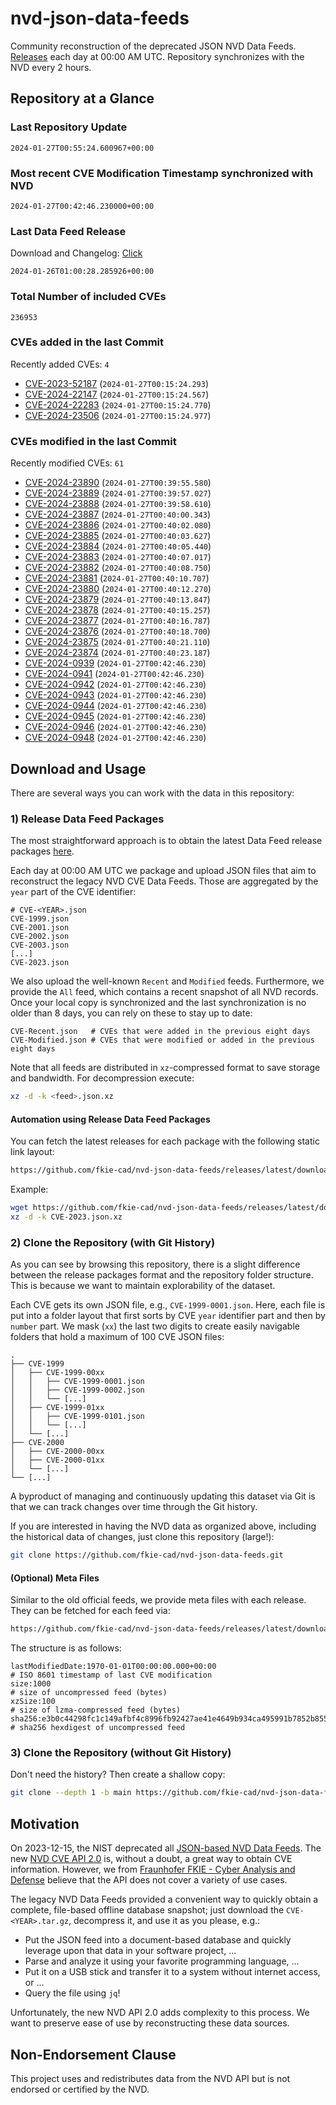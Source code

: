 # nvd-json-data-feeds

Community reconstruction of the deprecated JSON NVD Data Feeds. 
[Releases](https://github.com/fkie-cad/nvd-json-data-feeds/releases/latest) each day at 00:00 AM UTC.
Repository synchronizes with the NVD every 2 hours.

## Repository at a Glance

### Last Repository Update

```plain
2024-01-27T00:55:24.600967+00:00
```

### Most recent CVE Modification Timestamp synchronized with NVD

```plain
2024-01-27T00:42:46.230000+00:00
```

### Last Data Feed Release

Download and Changelog: [Click](https://github.com/fkie-cad/nvd-json-data-feeds/releases/latest)

```plain
2024-01-26T01:00:28.285926+00:00
```

### Total Number of included CVEs

```plain
236953
```

### CVEs added in the last Commit

Recently added CVEs: `4`

* [CVE-2023-52187](CVE-2023/CVE-2023-521xx/CVE-2023-52187.json) (`2024-01-27T00:15:24.293`)
* [CVE-2024-22147](CVE-2024/CVE-2024-221xx/CVE-2024-22147.json) (`2024-01-27T00:15:24.567`)
* [CVE-2024-22283](CVE-2024/CVE-2024-222xx/CVE-2024-22283.json) (`2024-01-27T00:15:24.770`)
* [CVE-2024-23506](CVE-2024/CVE-2024-235xx/CVE-2024-23506.json) (`2024-01-27T00:15:24.977`)


### CVEs modified in the last Commit

Recently modified CVEs: `61`

* [CVE-2024-23890](CVE-2024/CVE-2024-238xx/CVE-2024-23890.json) (`2024-01-27T00:39:55.580`)
* [CVE-2024-23889](CVE-2024/CVE-2024-238xx/CVE-2024-23889.json) (`2024-01-27T00:39:57.027`)
* [CVE-2024-23888](CVE-2024/CVE-2024-238xx/CVE-2024-23888.json) (`2024-01-27T00:39:58.610`)
* [CVE-2024-23887](CVE-2024/CVE-2024-238xx/CVE-2024-23887.json) (`2024-01-27T00:40:00.343`)
* [CVE-2024-23886](CVE-2024/CVE-2024-238xx/CVE-2024-23886.json) (`2024-01-27T00:40:02.080`)
* [CVE-2024-23885](CVE-2024/CVE-2024-238xx/CVE-2024-23885.json) (`2024-01-27T00:40:03.627`)
* [CVE-2024-23884](CVE-2024/CVE-2024-238xx/CVE-2024-23884.json) (`2024-01-27T00:40:05.440`)
* [CVE-2024-23883](CVE-2024/CVE-2024-238xx/CVE-2024-23883.json) (`2024-01-27T00:40:07.017`)
* [CVE-2024-23882](CVE-2024/CVE-2024-238xx/CVE-2024-23882.json) (`2024-01-27T00:40:08.750`)
* [CVE-2024-23881](CVE-2024/CVE-2024-238xx/CVE-2024-23881.json) (`2024-01-27T00:40:10.707`)
* [CVE-2024-23880](CVE-2024/CVE-2024-238xx/CVE-2024-23880.json) (`2024-01-27T00:40:12.270`)
* [CVE-2024-23879](CVE-2024/CVE-2024-238xx/CVE-2024-23879.json) (`2024-01-27T00:40:13.847`)
* [CVE-2024-23878](CVE-2024/CVE-2024-238xx/CVE-2024-23878.json) (`2024-01-27T00:40:15.257`)
* [CVE-2024-23877](CVE-2024/CVE-2024-238xx/CVE-2024-23877.json) (`2024-01-27T00:40:16.787`)
* [CVE-2024-23876](CVE-2024/CVE-2024-238xx/CVE-2024-23876.json) (`2024-01-27T00:40:18.700`)
* [CVE-2024-23875](CVE-2024/CVE-2024-238xx/CVE-2024-23875.json) (`2024-01-27T00:40:21.110`)
* [CVE-2024-23874](CVE-2024/CVE-2024-238xx/CVE-2024-23874.json) (`2024-01-27T00:40:23.187`)
* [CVE-2024-0939](CVE-2024/CVE-2024-09xx/CVE-2024-0939.json) (`2024-01-27T00:42:46.230`)
* [CVE-2024-0941](CVE-2024/CVE-2024-09xx/CVE-2024-0941.json) (`2024-01-27T00:42:46.230`)
* [CVE-2024-0942](CVE-2024/CVE-2024-09xx/CVE-2024-0942.json) (`2024-01-27T00:42:46.230`)
* [CVE-2024-0943](CVE-2024/CVE-2024-09xx/CVE-2024-0943.json) (`2024-01-27T00:42:46.230`)
* [CVE-2024-0944](CVE-2024/CVE-2024-09xx/CVE-2024-0944.json) (`2024-01-27T00:42:46.230`)
* [CVE-2024-0945](CVE-2024/CVE-2024-09xx/CVE-2024-0945.json) (`2024-01-27T00:42:46.230`)
* [CVE-2024-0946](CVE-2024/CVE-2024-09xx/CVE-2024-0946.json) (`2024-01-27T00:42:46.230`)
* [CVE-2024-0948](CVE-2024/CVE-2024-09xx/CVE-2024-0948.json) (`2024-01-27T00:42:46.230`)


## Download and Usage

There are several ways you can work with the data in this repository:

### 1) Release Data Feed Packages

The most straightforward approach is to obtain the latest Data Feed release packages [here](https://github.com/fkie-cad/nvd-json-data-feeds/releases/latest).

Each day at 00:00 AM UTC we package and upload JSON files that aim to reconstruct the legacy NVD CVE Data Feeds.
Those are aggregated by the `year` part of the CVE identifier:

```
# CVE-<YEAR>.json
CVE-1999.json
CVE-2001.json
CVE-2002.json
CVE-2003.json
[...]
CVE-2023.json
```

We also upload the well-known `Recent` and `Modified` feeds.
Furthermore, we provide the `All` feed, which contains a recent snapshot of all NVD records.
Once your local copy is synchronized and the last synchronization is no older than 8 days, you can rely on these to stay up to date:

```plain
CVE-Recent.json   # CVEs that were added in the previous eight days
CVE-Modified.json # CVEs that were modified or added in the previous eight days
```

Note that all feeds are distributed in `xz`-compressed format to save storage and bandwidth.
For decompression execute:

```sh
xz -d -k <feed>.json.xz
```


#### Automation using Release Data Feed Packages

You can fetch the latest releases for each package with the following static link layout:

```sh
https://github.com/fkie-cad/nvd-json-data-feeds/releases/latest/download/CVE-<YEAR>.json.xz
```

Example:

```sh
wget https://github.com/fkie-cad/nvd-json-data-feeds/releases/latest/download/CVE-2023.json.xz
xz -d -k CVE-2023.json.xz
```



### 2) Clone the Repository (with Git History)

As you can see by browsing this repository, there is a slight difference between the release packages format and the repository folder structure.
This is because we want to maintain explorability of the dataset.

Each CVE gets its own JSON file, e.g., `CVE-1999-0001.json`.
Here, each file is put into a folder layout that first sorts by CVE `year` identifier part and then by `number` part.
We mask (`xx`) the last two digits to create easily navigable folders that hold a maximum of 100 CVE JSON files:

```plain
.
├── CVE-1999
│   ├── CVE-1999-00xx
│   │   ├── CVE-1999-0001.json
│   │   ├── CVE-1999-0002.json
│   │   └── [...]
│   ├── CVE-1999-01xx
│   │   ├── CVE-1999-0101.json
│   │   └── [...]
│   └── [...]
├── CVE-2000
│   ├── CVE-2000-00xx
│   ├── CVE-2000-01xx
│   └── [...]
└── [...]
```

A byproduct of managing and continuously updating this dataset via Git is that we can track changes over time through the Git history.

If you are interested in having the NVD data as organized above, including the historical data of changes, just clone this repository (large!):

```sh
git clone https://github.com/fkie-cad/nvd-json-data-feeds.git
```

#### (Optional) Meta Files

Similar to the old official feeds, we provide meta files with each release. They can be fetched for each feed via:

```sh
https://github.com/fkie-cad/nvd-json-data-feeds/releases/latest/download/CVE-<YEAR>.meta
```

The structure is as follows:

```plain
lastModifiedDate:1970-01-01T00:00:00.000+00:00                          # ISO 8601 timestamp of last CVE modification
size:1000                                                               # size of uncompressed feed (bytes)
xzSize:100                                                              # size of lzma-compressed feed (bytes)
sha256:e3b0c44298fc1c149afbf4c8996fb92427ae41e4649b934ca495991b7852b855 # sha256 hexdigest of uncompressed feed
```


### 3) Clone the Repository (without Git History)

Don't need the history? Then create a shallow copy:

```sh
git clone --depth 1 -b main https://github.com/fkie-cad/nvd-json-data-feeds.git
```

## Motivation

On 2023-12-15, the NIST deprecated all [JSON-based NVD Data Feeds](https://nvd.nist.gov/vuln/data-feeds#divRetirementBanner-1).
The new [NVD CVE API 2.0](https://nvd.nist.gov/developers/vulnerabilities) is, without a doubt, a great way to obtain CVE information.
However, we from [Fraunhofer FKIE - Cyber Analysis and Defense](https://www.fkie.fraunhofer.de/en/departments/cad.html) believe that the API does not cover a variety of use cases.

The legacy NVD Data Feeds provided a convenient way to quickly obtain a complete, file-based offline database snapshot; just download the `CVE-<YEAR>.tar.gz`, decompress it, and use it as you please, e.g.:

* Put the JSON feed into a document-based database and quickly leverage upon that data in your software project, ...
* Parse and analyze it using your favorite programming language, ...
* Put it on a USB stick and transfer it to a system without internet access, or ...
* Query the file using `jq`!

Unfortunately, the new NVD API 2.0 adds complexity to this process.
We want to preserve ease of use by reconstructing these data sources.

## Non-Endorsement Clause

This project uses and redistributes data from the NVD API but is not endorsed or certified by the NVD.
